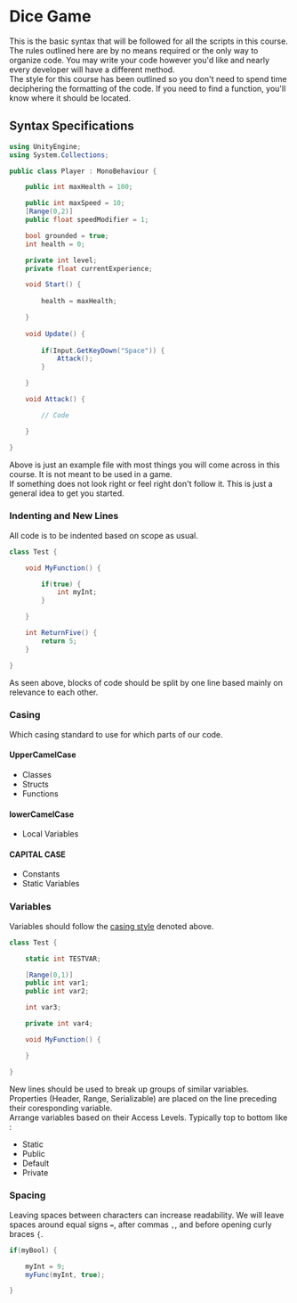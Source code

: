 # Dice Game

This is the basic syntax that will be followed for all the scripts in this course.\
The rules outlined here are by no means required or the only way to organize code. You may write your code however you'd like and nearly every developer will have a different method.\
The style for this course has been outlined so you don't need to spend time deciphering the formatting of the code. If you need to find a function, you'll know where it should be located.

## Syntax Specifications

```csharp
using UnityEngine;
using System.Collections;

public class Player : MonoBehaviour {

    public int maxHealth = 100;

    public int maxSpeed = 10;
    [Range(0,2)]
    public float speedModifier = 1;

    bool grounded = true;
    int health = 0;

    private int level;
    private float currentExperience;

    void Start() {
    
        health = maxHealth;

    }
    
    void Update() {
		
		if(Input.GetKeyDown("Space")) {
			Attack();
		}

    }

	void Attack() {

		// Code

	}

}
```

Above is just an example file with most things you will come across in this course. It is not meant to be used in a game.\
If something does not look right or feel right don't follow it. This is just a general idea to get you started.

### Indenting and New Lines

All code is to be indented based on scope as usual.

```csharp
class Test {

    void MyFunction() {

        if(true) {
            int myInt;
        }

    }

    int ReturnFive() {
        return 5;
    }

}
```

As seen above, blocks of code should be split by one line based mainly on relevance to each other.

### Casing

Which casing standard to use for which parts of our code.

#### UpperCamelCase
    
* Classes
* Structs
* Functions

#### lowerCamelCase

* Local Variables

#### CAPITAL CASE

* Constants
* Static Variables

### Variables

Variables should follow the [casing style](#casing) denoted above.

```csharp
class Test {

    static int TESTVAR;

    [Range(0,1)]
    public int var1;
    public int var2;

    int var3;

    private int var4;

    void MyFunction() {

    }

}
```

New lines should be used to break up groups of similar variables.\
Properties (Header, Range, Serializable) are placed on the line preceding their coresponding variable.\
Arrange variables based on their Access Levels. Typically top to bottom like :

* Static
* Public
* Default
* Private

### Spacing

Leaving spaces between characters can increase readability. We will leave spaces around equal signs `=`, after commas `,`, and before opening curly braces `{`.

```csharp
if(myBool) {

	myInt = 9;
	myFunc(myInt, true);

}
```